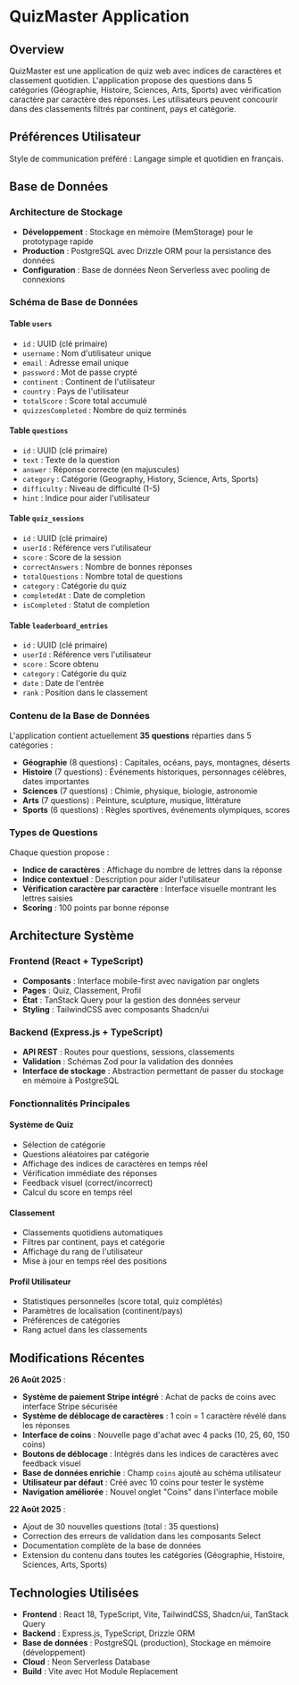 # QuizMaster Application

## Overview

QuizMaster est une application de quiz web avec indices de caractères et classement quotidien. L'application propose des questions dans 5 catégories (Géographie, Histoire, Sciences, Arts, Sports) avec vérification caractère par caractère des réponses. Les utilisateurs peuvent concourir dans des classements filtrés par continent, pays et catégorie.

## Préférences Utilisateur

Style de communication préféré : Langage simple et quotidien en français.

## Base de Données

### Architecture de Stockage
- **Développement** : Stockage en mémoire (MemStorage) pour le prototypage rapide
- **Production** : PostgreSQL avec Drizzle ORM pour la persistance des données
- **Configuration** : Base de données Neon Serverless avec pooling de connexions

### Schéma de Base de Données

#### Table `users`
- `id` : UUID (clé primaire)
- `username` : Nom d'utilisateur unique
- `email` : Adresse email unique
- `password` : Mot de passe crypté
- `continent` : Continent de l'utilisateur
- `country` : Pays de l'utilisateur
- `totalScore` : Score total accumulé
- `quizzesCompleted` : Nombre de quiz terminés

#### Table `questions`
- `id` : UUID (clé primaire)
- `text` : Texte de la question
- `answer` : Réponse correcte (en majuscules)
- `category` : Catégorie (Geography, History, Science, Arts, Sports)
- `difficulty` : Niveau de difficulté (1-5)
- `hint` : Indice pour aider l'utilisateur

#### Table `quiz_sessions`
- `id` : UUID (clé primaire)
- `userId` : Référence vers l'utilisateur
- `score` : Score de la session
- `correctAnswers` : Nombre de bonnes réponses
- `totalQuestions` : Nombre total de questions
- `category` : Catégorie du quiz
- `completedAt` : Date de completion
- `isCompleted` : Statut de completion

#### Table `leaderboard_entries`
- `id` : UUID (clé primaire)
- `userId` : Référence vers l'utilisateur
- `score` : Score obtenu
- `category` : Catégorie du quiz
- `date` : Date de l'entrée
- `rank` : Position dans le classement

### Contenu de la Base de Données

L'application contient actuellement **35 questions** réparties dans 5 catégories :

- **Géographie** (8 questions) : Capitales, océans, pays, montagnes, déserts
- **Histoire** (7 questions) : Événements historiques, personnages célèbres, dates importantes
- **Sciences** (7 questions) : Chimie, physique, biologie, astronomie
- **Arts** (7 questions) : Peinture, sculpture, musique, littérature
- **Sports** (6 questions) : Règles sportives, événements olympiques, scores

### Types de Questions

Chaque question propose :
- **Indice de caractères** : Affichage du nombre de lettres dans la réponse
- **Indice contextuel** : Description pour aider l'utilisateur
- **Vérification caractère par caractère** : Interface visuelle montrant les lettres saisies
- **Scoring** : 100 points par bonne réponse

## Architecture Système

### Frontend (React + TypeScript)
- **Composants** : Interface mobile-first avec navigation par onglets
- **Pages** : Quiz, Classement, Profil
- **État** : TanStack Query pour la gestion des données serveur
- **Styling** : TailwindCSS avec composants Shadcn/ui

### Backend (Express.js + TypeScript)
- **API REST** : Routes pour questions, sessions, classements
- **Validation** : Schémas Zod pour la validation des données
- **Interface de stockage** : Abstraction permettant de passer du stockage en mémoire à PostgreSQL

### Fonctionnalités Principales

#### Système de Quiz
- Sélection de catégorie
- Questions aléatoires par catégorie
- Affichage des indices de caractères en temps réel
- Vérification immédiate des réponses
- Feedback visuel (correct/incorrect)
- Calcul du score en temps réel

#### Classement
- Classements quotidiens automatiques
- Filtres par continent, pays et catégorie
- Affichage du rang de l'utilisateur
- Mise à jour en temps réel des positions

#### Profil Utilisateur
- Statistiques personnelles (score total, quiz complétés)
- Paramètres de localisation (continent/pays)
- Préférences de catégories
- Rang actuel dans les classements

## Modifications Récentes

**26 Août 2025** :
- **Système de paiement Stripe intégré** : Achat de packs de coins avec interface Stripe sécurisée
- **Système de déblocage de caractères** : 1 coin = 1 caractère révélé dans les réponses
- **Interface de coins** : Nouvelle page d'achat avec 4 packs (10, 25, 60, 150 coins)
- **Boutons de déblocage** : Intégrés dans les indices de caractères avec feedback visuel
- **Base de données enrichie** : Champ `coins` ajouté au schéma utilisateur
- **Utilisateur par défaut** : Créé avec 10 coins pour tester le système
- **Navigation améliorée** : Nouvel onglet "Coins" dans l'interface mobile

**22 Août 2025** :
- Ajout de 30 nouvelles questions (total : 35 questions)
- Correction des erreurs de validation dans les composants Select
- Documentation complète de la base de données
- Extension du contenu dans toutes les catégories (Géographie, Histoire, Sciences, Arts, Sports)

## Technologies Utilisées

- **Frontend** : React 18, TypeScript, Vite, TailwindCSS, Shadcn/ui, TanStack Query
- **Backend** : Express.js, TypeScript, Drizzle ORM
- **Base de données** : PostgreSQL (production), Stockage en mémoire (développement)
- **Cloud** : Neon Serverless Database
- **Build** : Vite avec Hot Module Replacement